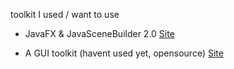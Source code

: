 toolkit I used / want to use
- JavaFX & JavaSceneBuilder 2.0
[Site](http://www.oracle.com/technetwork/java/javase/downloads/javafxscenebuilder-info-2157684.html)


- A GUI toolkit (havent used yet, opensource)
[Site](http://fxexperience.com/about/)